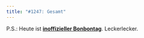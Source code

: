 ```yaml
---
title: "#1247: Gesamt"
---
```


P.S.: Heute ist <a href="http://www.fonflatter.de/dateien/kalender_fonflatter_2009.pdf"><strong>inoffizieller Bonbontag</strong></a>. Leckerlecker. 


